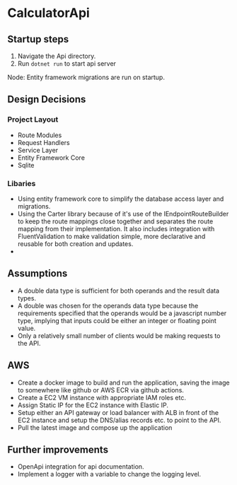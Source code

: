 # CalculatorApi

## Startup steps
1. Navigate the Api directory.
2. Run `dotnet run` to start api server

Node: Entity framework migrations are run on startup.

## Design Decisions

### Project Layout
- Route Modules
- Request Handlers
- Service Layer
- Entity Framework Core
- Sqlite

### Libaries
- Using entity framework core to simplify the database access layer and migrations.
- Using the Carter library because of it's use of the IEndpointRouteBuilder to keep the route mappings close together and separates the route mapping from their implementation. It also includes integration with FluentValidation to make validation simple, more declarative and reusable for both creation and updates.
- 

## Assumptions
- A double data type is sufficient for both operands and the result data types.
- A double was chosen for the operands data type because the requirements specified that the operands would be a javascript number type, implying that inputs could be either an integer or floating point value.
- Only a relatively small number of clients would be making requests to the API.

## AWS
- Create a docker image to build and run the application, saving the image to somewhere like github or AWS ECR via github actions.
- Create a EC2 VM instance with appropriate IAM roles etc.
- Assign Static IP for the EC2 instance with Elastic IP.
- Setup either an API gateway or load balancer with ALB in front of the EC2 instance and setup the DNS/alias records etc. to point to the API.
- Pull the latest image and compose up the application

## Further improvements
- OpenApi integration for api documentation.
- Implement a logger with a variable to change the logging level.